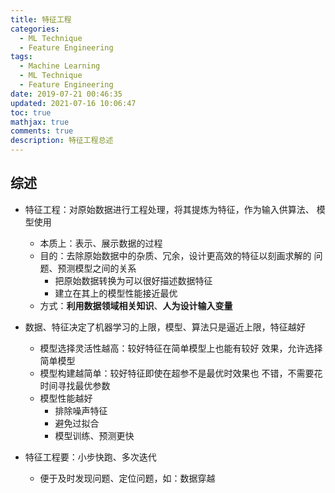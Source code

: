 ```yaml
---
title: 特征工程
categories:
  - ML Technique
  - Feature Engineering
tags:
  - Machine Learning
  - ML Technique
  - Feature Engineering
date: 2019-07-21 00:46:35
updated: 2021-07-16 10:06:47
toc: true
mathjax: true
comments: true
description: 特征工程总述
---
```


##	综述

-	特征工程：对原始数据进行工程处理，将其提炼为特征，作为输入供算法、
	模型使用
	-	本质上：表示、展示数据的过程
	-	目的：去除原始数据中的杂质、冗余，设计更高效的特征以刻画求解的
		问题、预测模型之间的关系
		-	把原始数据转换为可以很好描述数据特征
		-	建立在其上的模型性能接近最优
	-	方式：**利用数据领域相关知识**、**人为设计输入变量**

-	数据、特征决定了机器学习的上限，模型、算法只是逼近上限，特征越好
	-	模型选择灵活性越高：较好特征在简单模型上也能有较好
		效果，允许选择简单模型
	-	模型构建越简单：较好特征即使在超参不是最优时效果也
		不错，不需要花时间寻找最优参数
	-	模型性能越好
		-	排除噪声特征
		-	避免过拟合
		-	模型训练、预测更快

-	特征工程要：小步快跑、多次迭代
	-	便于及时发现问题、定位问题，如：数据穿越


